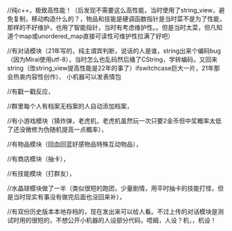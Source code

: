 //纯c++，极致高性能！（后发现不需要这么高性能，当时使用了string_view，避免复制，移动构造什么的？，物品和技能是硬调函数指针是当时菜不是为了性能，那样的不好维护，也用了智能指针，当时有考虑维护性。。但是当时太菜，但凡知道个map或unordered_map直接可读性可维护性拉满了好吧）

//有对话模块（21年写的，纯主谓宾判断，说话的人是谁，string出来个编码bug（因为Mirai使用utf-8），当时怎么也乱码然后捅了CString，学转编码，又回来string（改string_view提高性能是22年的事了）ifswitchcase巨大一片，21年那会热衷内容性创作）、 小机器可以发表情包

//有戳一戳反应，

//群里每个人有档案无档案的人自动添加档案，

//有小游戏模块（猜炸弹，老虎机，老虎机虽然玩一次只要2金币但中奖概率太低了还没微修为伪随机提高一点概率），

//有物品模块（回血回蓝好感物品特殊互动物品），

//有商店模块（抽卡），

//有技能模块（打群友），

//水晶球模块做了一半（类似很短的跑团，少量剧情，用平时抽卡的技能打怪，但是当时现实有事没有做完后面也没回来补），


//有双份历史版本本地存档的，现在发出来可以给人看。不过上传的对话模块是测试时用的很短的，不想公开小机器的人设部分代码，唔姆，人设？机，，机设！
